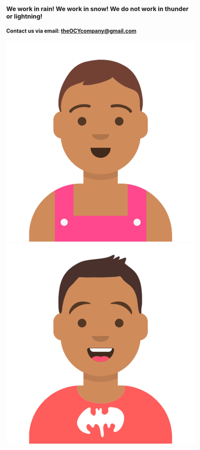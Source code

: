 ##
### We work in rain! We work in snow! We do not work in thunder or lightning!
#### Contact us via email: **theOCYcompany@gmail.com**

![Team](/s.png)![Team](/r.png)
